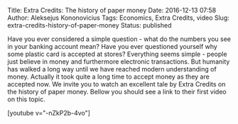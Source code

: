 Title: Extra Credits: The history of paper money
Date: 2016-12-13 07:58
Author: Aleksejus Kononovicius
Tags: Economics, Extra Credits, video
Slug: extra-credits-history-of-paper-money
Status: published

Have you ever
considered a simple question - what do the numbers you see in your
banking account mean? Have you ever questioned yourself why some plastic
card is accepted at stores? Everything seems simple - people just
believe in money and furthermore electronic transactions. But humanity
has walked a long way until we have reached modern understanding of
money. Actually it took quite a long time to accept money as they are
accepted now. We invite you to watch an excellent tale by Extra Credits
on the history of paper money. Bellow you should see a link to their
first video on this topic.

[youtube v="-nZkP2b-4vo"]
